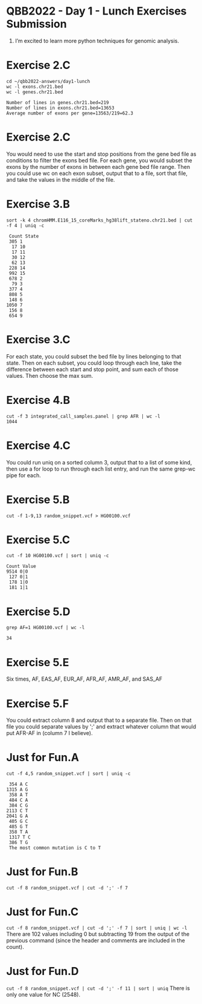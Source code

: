  # QBB2022 - Day 1 - Lunch Exercises Submission

 1. I’m excited to learn more python techniques for genomic analysis.
 
 # Exercise 2.C
 ```
 cd ~/qbb2022-answers/day1-lunch
 wc -l exons.chr21.bed
 wc -l genes.chr21.bed 
 ```
 ```
 Number of lines in genes.chr21.bed=219
 Number of lines in exons.chr21.bed=13653
 Average number of exons per gene=13563/219=62.3
 ```
 
 # Exercise 2.C
 You would need to use the start and stop positions from the gene bed file as conditions to filter the exons bed file. For each gene, you would subset the exons by the number of exons in between each gene bed file range. Then you could use wc on each exon subset, output that to a file, sort that file, and take the values in the middle of the file.
 
 # Exercise 3.B
 `sort -k 4 chromHMM.E116_15_coreMarks_hg38lift_stateno.chr21.bed | cut -f 4 | uniq -c`
 ```
  Count State
  305 1
   17 10
   17 11
   30 12
   62 13
  228 14
  992 15
  678 2
   79 3
  377 4
  808 5
  148 6
 1050 7
  156 8
  654 9
```

 # Exercise 3.C
 For each state, you could subset the bed file by lines belonging to that state. Then on each subset, you could loop through each line, take the difference between each start and stop point, and sum each of those values. Then choose the max sum.
 
 # Exercise 4.B
 ```
 cut -f 3 integrated_call_samples.panel | grep AFR | wc -l
 1044
 ```
 
 # Exercise 4.C
 You could run uniq on a sorted column 3, output that to a list of some kind, then use a for loop to run through each list entry, and run the same grep-wc pipe for each. 
 
 # Exercise 5.B
 `cut -f 1-9,13 random_snippet.vcf > HG00100.vcf`
 
 # Exercise 5.C
 `cut -f 10 HG00100.vcf | sort | uniq -c`
 ```
 Count Value
 9514 0|0
  127 0|1
  178 1|0
  181 1|1
 ```
 # Exercise 5.D
 `grep AF=1 HG00100.vcf | wc -l`
 ```
 34
 ```
 
 # Exercise 5.E
 Six times, AF, EAS_AF, EUR_AF, AFR_AF, AMR_AF, and SAS_AF
 
 # Exercise 5.F
 You could extract column 8 and output that to a separate file. Then on that file you could separate values by ';' and extract whatever column that would put AFR-AF in (column 7 I believe).
 
 # Just for Fun.A
 `cut -f 4,5 random_snippet.vcf | sort | uniq -c`
 ```
  354 A	C
 1315 A	G
  358 A	T
  484 C	A
  384 C	G
 2113 C	T
 2041 G	A
  405 G	C
  485 G	T
  358 T A
  1317 T C
  386 T G
  The most common mutation is C to T
  ```
 # Just for Fun.B
 `cut -f 8 random_snippet.vcf | cut -d ';' -f 7`
 
 # Just for Fun.C
 `cut -f 8 random_snippet.vcf | cut -d ';' -f 7 | sort | uniq | wc -l`
 There are 102 values including 0 but subtracting 19 from the output of the previous command (since the header and comments are included in the count).
 
 # Just for Fun.D
 `cut -f 8 random_snippet.vcf | cut -d ';' -f 11 | sort | uniq`
 There is only one value for NC (2548).
 
